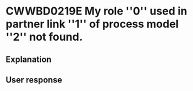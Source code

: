 # CWWBD0219E My role ''0'' used in partner link ''1'' of process model ''2'' not found.

## Explanation

## User response